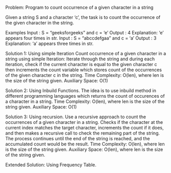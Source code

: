 Problem: Program to count occurrence of a given character in a string

Given a string S and a character ‘c’, the task is to count the occurrence of the given character in the string.

Examples
Input : S = “geeksforgeeks” and c = ‘e’
Output : 4
Explanation: ‘e’ appears four times in str.
Input : S = “abccdefgaa” and c = ‘a’
Output : 3
Explanation: ‘a’ appears three times in str.

Solution 1: Using simple Iteration
Count occurrence of a given character in a string using simple Iteration:
Iterate through the string and during each iteration, check if the current character is equal to the given character c then increments the count variable which stores count of the occurrences of the given character c in the string.
Time Complexity: O(len), where len is the size of the string given.
Auxiliary Space: O(1)

Solution 2: Using Inbuild Functions.
The idea is to use inbuild method in different programming languages which returns the count of occurences of a character in a string.
Time Complexity: O(len), where len is the size of the string given.
Auxiliary Space: O(1)

Solution 3: Using recursion.
Use a recursive approach to count the occurrences of a given character in a string. Checks if the character at the current index matches the target character, increments the count if it does, and then makes a recursive call to check the remaining part of the string. The process continues until the end of the string is reached, and the accumulated count would be the result.
Time Complexity: O(len), where len is the size of the string given.
Auxiliary Space: O(len), where len is the size of the string given.

Extended Solution: Using Frequency Table.